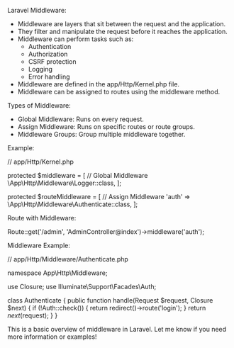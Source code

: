 Laravel Middleware:

- Middleware are layers that sit between the request and the application.
- They filter and manipulate the request before it reaches the application.
- Middleware can perform tasks such as:
    - Authentication
    - Authorization
    - CSRF protection
    - Logging
    - Error handling
- Middleware are defined in the app/Http/Kernel.php file.
- Middleware can be assigned to routes using the middleware method.

Types of Middleware:

- Global Middleware: Runs on every request.
- Assign Middleware: Runs on specific routes or route groups.
- Middleware Groups: Group multiple middleware together.

Example:

// app/Http/Kernel.php

protected $middleware = [
    // Global Middleware
    \App\Http\Middleware\Logger::class,
];

protected $routeMiddleware = [
    // Assign Middleware
    'auth' => \App\Http\Middleware\Authenticate::class,
];

Route with Middleware:

Route::get('/admin', 'AdminController@index')->middleware('auth');

Middleware Example:

// app/Http/Middleware/Authenticate.php

namespace App\Http\Middleware;

use Closure;
use Illuminate\Support\Facades\Auth;

class Authenticate
{
    public function handle(Request $request, Closure $next)
    {
        if (!Auth::check()) {
            return redirect()->route('login');
        }
        return $next($request);
    }
}

This is a basic overview of middleware in Laravel. Let me know if you need more information or examples!